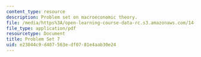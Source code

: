 ```yaml
---
content_type: resource
description: Problem set on macroeconomic theory.
file: /media/https%3A/open-learning-course-data-rc.s3.amazonaws.com/14-06-intermediate-macroeconomic-theory-spring-2003/e23044c9d407563edf0781e4aab30e24_1406ps7.pdf
file_type: application/pdf
resourcetype: Document
title: Problem Set 7
uid: e23044c9-d407-563e-df07-81e4aab30e24
---
```

